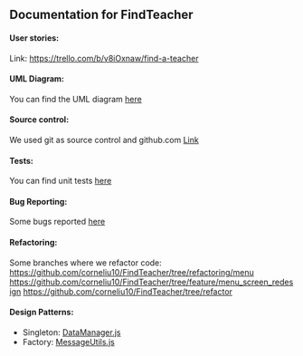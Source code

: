 ## Documentation for FindTeacher

#### User stories:
Link: https://trello.com/b/v8iOxnaw/find-a-teacher

#### UML Diagram:
You can find the UML diagram [here](https://github.com/corneliu10/FindTeacher/tree/develop/docs)

#### Source control:
We used git as source control and github.com
[Link](https://github.com/corneliu10/FindTeacher/branches)

#### Tests:
You can find unit tests [here](https://github.com/corneliu10/FindTeacher/tree/develop/__tests__)

#### Bug Reporting:
Some bugs reported [here](https://github.com/corneliu10/FindTeacher/issues)

#### Refactoring:
Some branches where we refactor code:
https://github.com/corneliu10/FindTeacher/tree/refactoring/menu
https://github.com/corneliu10/FindTeacher/tree/feature/menu_screen_redesign
https://github.com/corneliu10/FindTeacher/tree/refactor

#### Design Patterns:
  - Singleton: [DataManager.js](https://github.com/corneliu10/FindTeacher/tree/develop/utils/DataManager.js)
  - Factory: [MessageUtils.js](https://github.com/corneliu10/FindTeacher/tree/develop/utils/MessageUtils.js)
